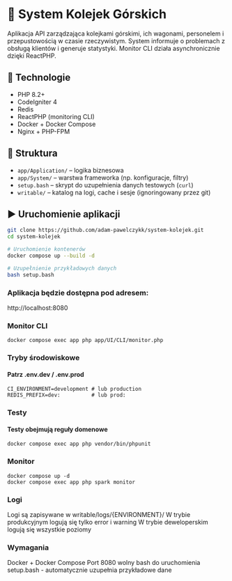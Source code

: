 # 🎢 System Kolejek Górskich
Aplikacja API zarządzająca kolejkami górskimi, ich wagonami, personelem i przepustowością w czasie rzeczywistym. 
System informuje o problemach z obsługą klientów i generuje statystyki. 
Monitor CLI działa asynchronicznie dzięki ReactPHP.

## 🔧 Technologie
- PHP 8.2+
- CodeIgniter 4
- Redis
- ReactPHP (monitoring CLI)
- Docker + Docker Compose
- Nginx + PHP-FPM

## 📁 Struktura
- `app/Application/` – logika biznesowa
- `app/System/` – warstwa frameworka (np. konfiguracje, filtry)
- `setup.bash` – skrypt do uzupełnienia danych testowych (`curl`)
- `writable/` – katalog na logi, cache i sesje (ignoringowany przez git)

## ▶️ Uruchomienie aplikacji

```bash
git clone https://github.com/adam-pawelczykk/system-kolejek.git
cd system-kolejek

# Uruchomienie kontenerów
docker compose up --build -d

# Uzupełnienie przykładowych danych
bash setup.bash
```

### Aplikacja będzie dostępna pod adresem:
http://localhost:8080

### Monitor CLI
```
docker compose exec app php app/UI/CLI/monitor.php
```

### Tryby środowiskowe
#### Patrz .env.dev / .env.prod
```
CI_ENVIRONMENT=development # lub production
REDIS_PREFIX=dev:          # lub prod:
```

### Testy
#### Testy obejmują reguły domenowe
```
docker compose exec app php vendor/bin/phpunit
```

### Monitor
```
docker compose up -d
docker compose exec app php spark monitor
```

### Logi
Logi są zapisywane w writable/logs/{ENVIRONMENT}/
W trybie produkcyjnym logują się tylko error i warning
W trybie deweloperskim logują się wszystkie poziomy

### Wymagania
Docker + Docker Compose
Port 8080 wolny
bash do uruchomienia setup.bash - automatycznie uzupełnia przykładowe dane
